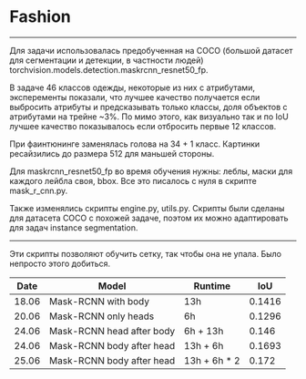 # Fashion

___________________________________

Для задачи использовалась предобученная на COCO (большой датасет для сегментации и детекции, в частности людей) torchvision.models.detection.maskrcnn_resnet50_fp.

В задаче 46 классов одежды, некоторые из них с атрибутами, эксперементы показали, что лучшее качество получается если выбросить атрибуты и предсказывать только классы, доля объектов с атрибутами на трейне ~3%. По мимо этого, как визуально так и по IoU лучшее качество показывалось если отбросить первые 12 классов.

При фаинтюнинге заменялась голова на 34 + 1 класс.
Картинки ресайзились до размера 512 для маньшей стороны.

Для maskrcnn_resnet50_fp во время обучения нужны: леблы, маски для каждого лейбла своя, bbox. Все это писалось с нуля в скрипте mask_r_cnn.py.

Также изменялись скрипты engine.py, utils.py. Cкрипты были сделаны для датасета COCO с похожей задаче, поэтом их можно адаптировать для задач instance segmentation.

----------------------------------------------------
Эти скрипты позволяют обучить сетку, так чтобы она не упала. Было непросто этого добиться. 

|Date|Model|Runtime|IoU|
|-|-|-|-|
|18.06|Mask-RCNN with body|13h|0.1416|
|20.06|Mask-RCNN only heads|6h|0.1296|
|24.06|Mask-RCNN head after body|6h + 13h|0.146|
|24.06|Mask-RCNN body after head|13h + 6h|0.1693|
|25.06|Mask-RCNN body after head|13h + 6h * 2|0.172|
